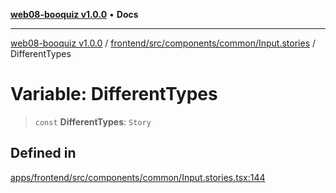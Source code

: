 [**web08-booquiz v1.0.0**](../../../../../../README.md) • **Docs**

***

[web08-booquiz v1.0.0](../../../../../../modules.md) / [frontend/src/components/common/Input.stories](../README.md) / DifferentTypes

# Variable: DifferentTypes

> `const` **DifferentTypes**: `Story`

## Defined in

[apps/frontend/src/components/common/Input.stories.tsx:144](https://github.com/boostcampwm-2024/web08-BooQuiz/blob/7476b6206e2a8c55cace72cc6ee6a8796386519f/apps/frontend/src/components/common/Input.stories.tsx#L144)

